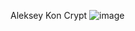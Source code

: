 Aleksey Kon Crypt
![image](https://github.com/user-attachments/assets/c0d7308e-9545-454e-8ddd-d07684e55b27)
